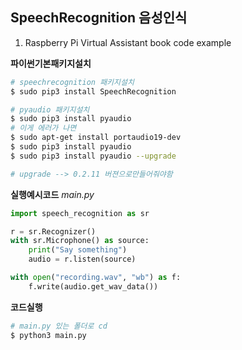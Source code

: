 ## SpeechRecognition 음성인식

1. Raspberry Pi Virtual Assistant book code example

**파이썬기본패키지설치**
```bash
# speechrecognition 패키지설치
$ sudo pip3 install SpeechRecognition 

# pyaudio 패키지설치
$ sudo pip3 install pyaudio
# 이게 에러가 나면
$ sudo apt-get install portaudio19-dev
$ sudo pip3 install pyaudio
$ sudo pip3 install pyaudio --upgrade

# upgrade --> 0.2.11 버젼으로만들어줘야함
```

**실행예시코드**
_main.py_
```python
import speech_recognition as sr

r = sr.Recognizer()
with sr.Microphone() as source:
	print("Say something")
	audio = r.listen(source)

with open("recording.wav", "wb") as f:
	f.write(audio.get_wav_data())
```

**코드실행**

```bash
# main.py 있는 폴더로 cd
$ python3 main.py
```
